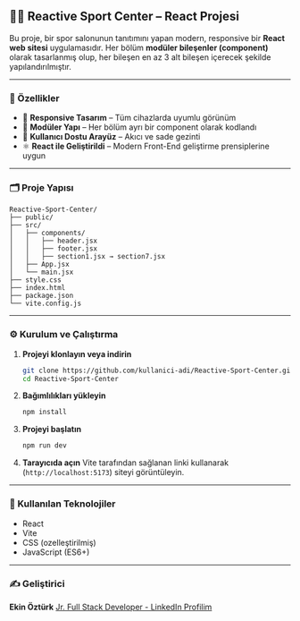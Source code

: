 ## 🏋️‍♂️ Reactive Sport Center – React Projesi

Bu proje, bir spor salonunun tanıtımını yapan modern, responsive bir **React web sitesi** uygulamasıdır. Her bölüm **modüler bileşenler (component)** olarak tasarlanmış olup, her bileşen en az 3 alt bileşen içerecek şekilde yapılandırılmıştır.

---

### 🚀 Özellikler

* 📱 **Responsive Tasarım** – Tüm cihazlarda uyumlu görünüm
* 🧹 **Modüler Yapı** – Her bölüm ayrı bir component olarak kodlandı
* 🌟 **Kullanıcı Dostu Arayüz** – Akıcı ve sade gezinti
* ⚛️ **React ile Geliştirildi** – Modern Front-End geliştirme prensiplerine uygun

---

### 🗂️ Proje Yapısı

```
Reactive-Sport-Center/
├── public/
├── src/
│   ├── components/
│   │   ├── header.jsx
│   │   ├── footer.jsx
│   │   ├── section1.jsx → section7.jsx
│   ├── App.jsx
│   └── main.jsx
├── style.css
├── index.html
├── package.json
└── vite.config.js
```

---

### ⚙️ Kurulum ve Çalıştırma

1. **Projeyi klonlayın veya indirin**

   ```bash
   git clone https://github.com/kullanici-adi/Reactive-Sport-Center.git
   cd Reactive-Sport-Center
   ```

2. **Bağımlılıkları yükleyin**

   ```bash
   npm install
   ```

3. **Projeyi başlatın**

   ```bash
   npm run dev
   ```

4. **Tarayıcıda açın**
   Vite tarafından sağlanan linki kullanarak (`http://localhost:5173`) siteyi görüntüleyin.

---

### 🔧 Kullanılan Teknolojiler

* React
* Vite
* CSS (ozelleştirilmiş)
* JavaScript (ES6+)

---

### ✍️ Geliştirici

**Ekin Öztürk**
[Jr. Full Stack Developer - LinkedIn Profilim](https://www.linkedin.com/in/ekin-%C3%B6zt%C3%BCrk-a06659249/)
